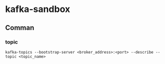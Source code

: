 # kafka-sandbox

## Comman

### topic
```
kafka-topics --bootstrap-server <broker_address>:<port> --describe --topic <topic_name>
```
